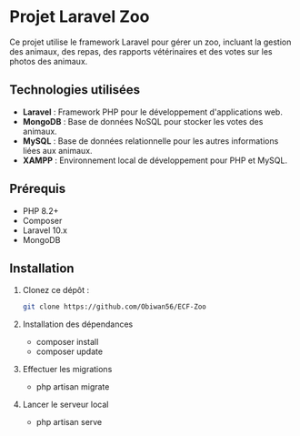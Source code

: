 # Projet Laravel Zoo

Ce projet utilise le framework Laravel pour gérer un zoo, incluant la gestion des animaux, des repas, des rapports vétérinaires et des votes sur les photos des animaux.

## Technologies utilisées

- **Laravel** : Framework PHP pour le développement d'applications web.
- **MongoDB** : Base de données NoSQL pour stocker les votes des animaux.
- **MySQL** : Base de données relationnelle pour les autres informations liées aux animaux.
- **XAMPP** : Environnement local de développement pour PHP et MySQL.

## Prérequis

- PHP 8.2+
- Composer
- Laravel 10.x
- MongoDB

## Installation

1. Clonez ce dépôt :

   ```bash
   git clone https://github.com/Obiwan56/ECF-Zoo

2. Installation des dépendances

   - composer install
   - composer update

3. Effectuer les migrations

    - php artisan migrate

4. Lancer le serveur local

    - php artisan serve
